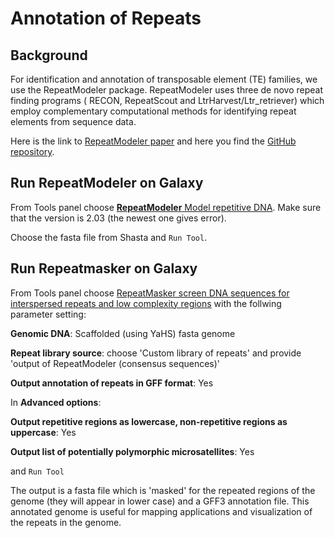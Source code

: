 # Annotation of Repeats

## Background
For identification and annotation of transposable element (TE) families, we use the RepeatModeler package. RepeatModeler uses three de novo repeat finding programs ( RECON, RepeatScout and LtrHarvest/Ltr_retriever) which employ complementary computational methods for identifying repeat elements from sequence data.

Here is the link to [RepeatModeler paper](https://www.pnas.org/doi/pdf/10.1073/pnas.1921046117?download=true) and here you find the [GitHub repository](https://github.com/Dfam-consortium/RepeatModeler). 


## Run RepeatModeler on Galaxy  
From Tools panel choose [**RepeatModeler** Model repetitive DNA](https://usegalaxy.eu/root?tool_id=toolshed.g2.bx.psu.edu/repos/csbl/repeatmodeler/repeatmodeler/2.0.3+galaxy0). Make sure that the version is 2.03 (the newest one gives error). 

Choose the fasta file from Shasta and `Run Tool`.


## Run Repeatmasker on Galaxy

From Tools panel choose [RepeatMasker screen DNA sequences for interspersed repeats and low complexity regions](https://usegalaxy.eu/root?tool_id=toolshed.g2.bx.psu.edu/repos/bgruening/repeat_masker/repeatmasker_wrapper/4.1.1) with the follwing parameter setting:

**Genomic DNA**: Scaffolded (using YaHS) fasta genome

**Repeat library source**: choose 'Custom library of repeats' and provide 'output of RepeatModeler (consensus sequences)'

**Output annotation of repeats in GFF format**: Yes

In **Advanced options**:

**Output repetitive regions as lowercase, non-repetitive regions as uppercase**: Yes

**Output list of potentially polymorphic microsatellites**: Yes

and `Run Tool`

The output is a fasta file which is 'masked' for the repeated regions of the genome (they will appear in lower case) and a GFF3 annotation file. This annotated genome is useful for mapping applications and visualization of the repeats in the genome.






